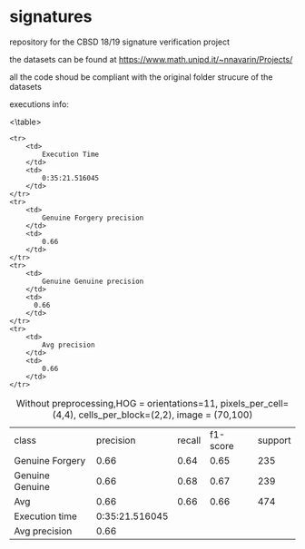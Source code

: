 # signatures
repository for the CBSD 18/19 signature verification project 

the datasets can be found at https://www.math.unipd.it/~nnavarin/Projects/

all the code shoud be compliant with the original folder strucure of the datasets

executions info:

<table>
	<caption>Without preprocessing,HOG = orientations=11, pixels_per_cell=(4,4), cells_per_block=(2,2), image = (70,100)</caption>
        <tr>
		<td>
			class
		</td>
		<td>
			precision
		</td>
                <td>
			recall
		</td>
		<td>
			f1-score
		</td>
                <td>
			support
		</td>
        </tr> 
        <tr>
		<td>
			Genuine Forgery
		</td>
		<td>
			0.66
		</td>
                <td>
			0.64
		</td>
		<td>
			0.65
		</td>
                <td>
			235
		</td>
        </tr>
        <tr>
		<td>
			Genuine Genuine
		</td>
		<td>
			0.66
		</td>
                <td>
			0.68
		</td>
		<td>
			0.67
		</td>
                 <td>
			239
		</td>
        </tr>
        <tr>
		<td>
			Avg
		</td>
		<td>
			0.66
		</td>
                <td>
			0.66
		</td>
		<td>
			0.66
		</td>
                 <td>
			474
		</td>
        </tr>
        <tr>
		<td>
			Execution time
		</td>
		<td>
			0:35:21.516045
		</td>
        </tr>
 <\table>
  
  
  
  
  
  
	<tr>
		<td>
			Execution Time
		</td>
		<td>
			0:35:21.516045
		</td>
	</tr>
	<tr>
		<td>
			Genuine Forgery precision
		</td>
		<td>
			0.66
		</td>
	</tr>
	<tr>
		<td>
			Genuine Genuine precision
		</td>
		<td>
		  0.66
		</td>	
	</tr>
	<tr>
		<td>
			Avg precision
		</td>
		<td>
			0.66
		</td>	
	</tr>
  <tr>
		<td>
			Avg precision
		</td>
		<td>
			0.66
		</td>	
	</tr>
</table>
